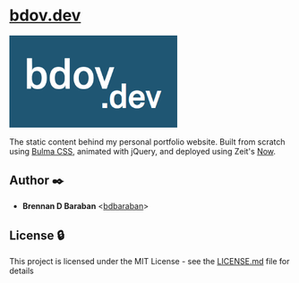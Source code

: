 # [bdov.dev](https://bdov.dev)

<span align="center">
    <img src="assets/logo.png" alt="bdov.dev logo" style="width: 300px">
</span>

The static content behind my personal portfolio website. Built from scratch
using [Bulma CSS](https://bulma.io/), animated with jQuery, and deployed using
Zeit's [Now](https://zeit.co/now).

## Author :black_nib:

* __Brennan D Baraban__ <[bdbaraban](https://github.com/bdbaraban)>

## License :lock:

This project is licensed under the MIT License - see the
[LICENSE.md](./LICENSE.md) file for details